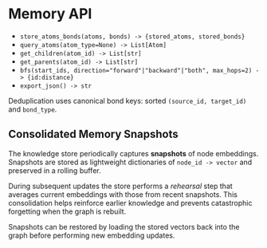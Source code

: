 # Memory API

- `store_atoms_bonds(atoms, bonds) -> {stored_atoms, stored_bonds}`
- `query_atoms(atom_type=None) -> List[Atom]`
- `get_children(atom_id) -> List[str]`
- `get_parents(atom_id) -> List[str]`
- `bfs(start_ids, direction="forward"|"backward"|"both", max_hops=2) -> {id:distance}`
- `export_json() -> str`

Deduplication uses canonical bond keys: sorted `(source_id, target_id)` and `bond_type`.

## Consolidated Memory Snapshots

The knowledge store periodically captures **snapshots** of node embeddings.
Snapshots are stored as lightweight dictionaries of `node_id -> vector` and
preserved in a rolling buffer.

During subsequent updates the store performs a *rehearsal* step that averages
current embeddings with those from recent snapshots. This consolidation helps
reinforce earlier knowledge and prevents catastrophic forgetting when the graph
is rebuilt.

Snapshots can be restored by loading the stored vectors back into the graph
before performing new embedding updates.
